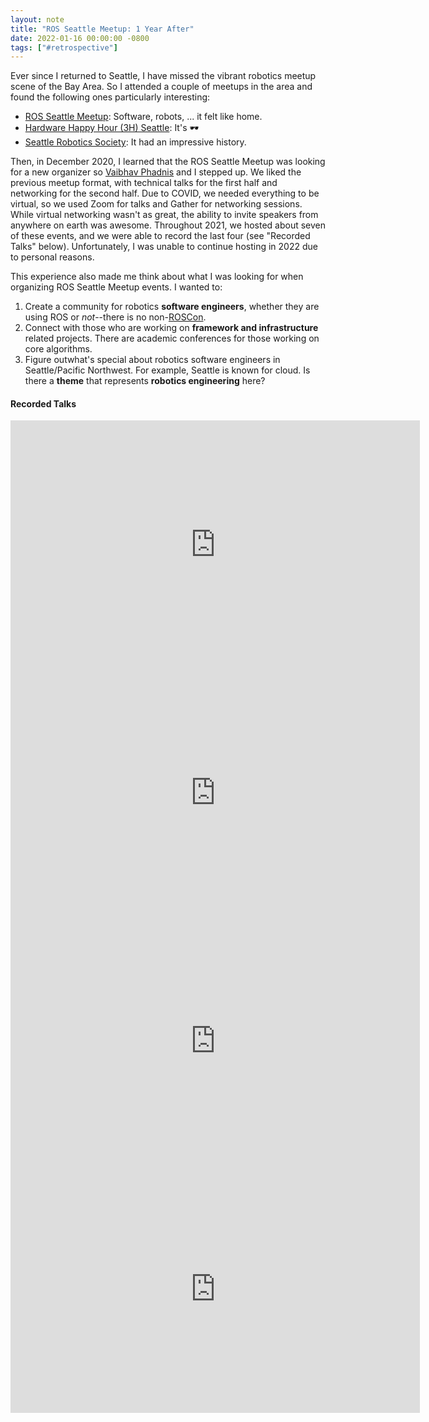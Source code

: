 ```yaml
---
layout: note
title: "ROS Seattle Meetup: 1 Year After"
date: 2022-01-16 00:00:00 -0800
tags: ["#retrospective"]
---
```


Ever since I returned to Seattle, I have missed the vibrant robotics meetup scene of the Bay Area.
So I attended a couple of meetups in the area and found the following ones particularly interesting:

- [ROS Seattle Meetup](https://www.meetup.com/ROS-Seattle/): Software, robots, ... it felt like home.
- [Hardware Happy Hour (3H) Seattle](https://www.meetup.com/seattle-hardware-happy-hour-3h/): It's 🕶️
- [Seattle Robotics Society](https://seattlerobotics.org/): It had an impressive history.

Then, in December 2020, I learned that the ROS Seattle Meetup was looking for a new organizer so [Vaibhav Phadnis](https://www.linkedin.com/in/vaibhav-phadnis-4637b84/) and I stepped up.
We liked the previous meetup format, with technical talks for the first half and networking for the second half.
Due to COVID, we needed everything to be virtual, so we used Zoom for talks and Gather for networking sessions.
While virtual networking wasn't as great, the ability to invite speakers from anywhere on earth was awesome.
Throughout 2021, we hosted about seven of these events, and we were able to record the last four (see "Recorded Talks" below). Unfortunately, I was unable to continue hosting in 2022 due to personal reasons.

This experience also made me think about what I was looking for when organizing ROS Seattle Meetup events. I wanted to:

1. Create a community for robotics **software engineers**, whether they are using ROS or _not_--there is no non-[ROSCon](https://roscon.ros.org/).
2. Connect with those who are working on **framework and infrastructure** related projects. There are academic conferences for those working on core algorithms.
3. Figure outwhat's special about robotics software engineers in Seattle/Pacific Northwest. For example, Seattle is known for cloud. Is there a **theme** that represents **robotics engineering** here?

#### Recorded Talks

<iframe width="655" height="397" src="https://www.youtube.com/embed/videoseries?list=PLznkdfD7hD6Jnue9gvPY6CHcr3AvgmmEv" title="YouTube video player" frameborder="0" allow="accelerometer; autoplay; clipboard-write; encrypted-media; gyroscope; picture-in-picture; web-share" allowfullscreen></iframe>

<iframe width="655" height="397" src="https://www.youtube.com/embed/T1YwSFzyYRA" title="YouTube video player" frameborder="0" allow="accelerometer; autoplay; clipboard-write; encrypted-media; gyroscope; picture-in-picture; web-share" allowfullscreen></iframe>

<iframe width="655" height="397" src="https://www.youtube.com/embed/FuFccwmvaAs" title="YouTube video player" frameborder="0" allow="accelerometer; autoplay; clipboard-write; encrypted-media; gyroscope; picture-in-picture; web-share" allowfullscreen></iframe>

<iframe width="655" height="397" src="https://www.youtube.com/embed/M1ZTYvdTW2s" title="YouTube video player" frameborder="0" allow="accelerometer; autoplay; clipboard-write; encrypted-media; gyroscope; picture-in-picture; web-share" allowfullscreen></iframe>

<br>